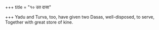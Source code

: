 +++
title = "१० उत दासा"

+++
Yadu and Turva, too, have given two Dasas, well-disposed, to serve,  
     Together with great store of kine.